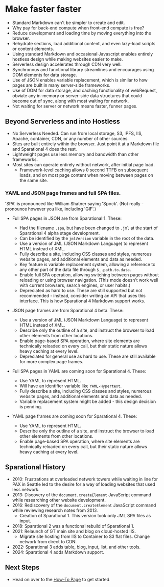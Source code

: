 # Make faster faster

- Standard Markdown can't be simpler to create and edit. 
- Why pay for back-end compute when front-end compute is free?
- Reduce development and loading time by moving everything into the browser.
- Rehydrate sections, load additional content, and even lazy-load scripts or content elements.
- Using standard Markdown and occasional Javascript enables entirely hostless design while making websites easier to make.
- Serverless design accelerates through CDN very well.
- Synchronous and functional library streamlines and encourages using DOM elements for data storage.
- Use of JSON enables variable replacement, which is similar to how pages are built in many server-side frameworks.
- Use of DOM for data storage, and caching functionality of webRequest, obviate any in-memory or server-side data structures that could become out of sync, along with most waiting for network.
- Not waiting for server or network means faster, funner pages.

## Beyond Serverless and into Hostless

- No Serverless Needed. Can run from local storage, S3, IPFS, IIS, Apache, container, CDN, or any number of other sources.
- Sites are built entirely within the browser. Just point it at a Markdown file and Sparational 4 does the rest.
- Lightweight pages use less memory and bandwidth than other frameworks.
- Most sites can operate entirely without network, after initial page load. 
  - Framework-level caching allows 0 second TTFB on subsequent loads, and on most page content when moving between pages on the same site.

### YAML and JSON page frames and full SPA files.

'SPA' is pronounced like William Shatner saying 'Spock'. (Not really - pronounce however you like, including 'GIF'.)

- Full SPA pages in JSON are from Sparational 1. These:
  - Had the filename `.spa`, but have been changed to `.jml` at the start of Sparational 4 alpha stage development.
  - Can be identified by the `jmlVersion` variable in the root of the data.
  - Use a version of JML (JSON Markdown Language) to represent HTML instead of XML. 
  - Fully describe a site, including CSS classes and styles, numerous website pages, and additional elements and data as needed.
  - Key feature is variable replacement system, allowing a reference to any other part of the data file through `$_.path.to.data`. 
  - Enable full SPA operation, allowing switching between pages without reloading or using browser navigation. (This mode doesn't work well with current browsers, search engines, or user habits.)
  - Depreciated as hard to use. These are still supported but not recommended - instead, consider writing an API that uses this interface. This is how Sparational 4 Markdown support works. 

- JSON page frames are from Sparational 4 beta. These:
  - Use a version of JML (JSON Markdown Language) to represent HTML instead of XML. 
  - Describe only the outline of a site, and instruct the browser to load other elements from other locations.
  - Enable page-based SPA operation, where site elements are technically reloaded on every call, but their static nature allows heavy caching at every level.
  - Depreciated for general use as hard to use. These are still available for more complex page frames.

- Full SPA pages in YAML are coming soon for Sparational 4. These:
  - Use YAML to represent HTML. 
  - Will have an identifier variable like `YAML-Hypertext`. 
  - Fully describe a site, including CSS classes and styles, numerous website pages, and additional elements and data as needed.
  - Variable replacement system might be added - this design decision is pending.

- YAML page frames are coming soon for Sparational 4. These:
  - Use YAML to represent HTML. 
  - Describe only the outline of a site, and instruct the browser to load other elements from other locations.
  - Enable page-based SPA operation, where site elements are technically reloaded on every call, but their static nature allows heavy caching at every level.


## Sparational History

- 2010: Frustrations at overloaded network towers while waiting in line for PAX in Seattle led to the desire for a way of loading websites that used less network.
- 2013: Discovery of the `document.createElement` JavaScript command while researching other website development.
- 2016: Rediscovery of the `document.createElement` JavaScript command while reviewing research notes from 2013. 
  - Creation of Sparational 1. This version took only JML SPA files as input. 
- 2018: Sparational 2 was a functional rebuild of Sparational 1.
- 2021: Relaunch of GT main site and blog on cloud-hosted IIS.
  - Migrate site hosting from IIS to Container to S3 flat files. Change network from direct to CDN. 
- 2022: Sparational 3 adds table, blog, input, list, and other tools. 
- 2024: Sparational 4 adds Markdown support.

## Next Steps

- Head on over to the [How-To Page](/www/index.html) to get started.
